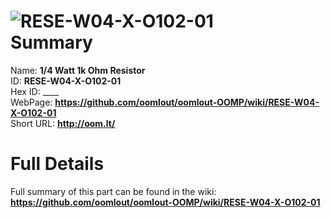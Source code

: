 
![RESE-W04-X-O102-01](https://github.com/oomlout/oomlout-OOMP/blob/master/parts/RESE-W04-X-O102-01/RESE-W04-X-O102-01_420.jpg)   
Summary
=================
  
Name: __1/4 Watt 1k Ohm Resistor__    
ID: __RESE-W04-X-O102-01__   
Hex ID: ____   
WebPage: __https://github.com/oomlout/oomlout-OOMP/wiki/RESE-W04-X-O102-01__   
Short URL: __http://oom.lt/__   

Full Details
==========================
Full summary of this part can be found in the wiki:   
__https://github.com/oomlout/oomlout-OOMP/wiki/RESE-W04-X-O102-01__    

